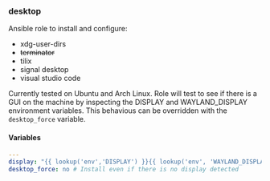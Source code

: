 ### desktop

Ansible role to install and configure:

- xdg-user-dirs
- ~~terminator~~
- tilix
- signal desktop
- visual studio code

Currently tested on Ubuntu and Arch Linux. Role will test to see if there is a GUI on the machine by inspecting the DISPLAY and WAYLAND_DISPLAY environment variables. This behavious can be overridden with the `desktop_force` variable.

#### Variables

```yaml
---
display: "{{ lookup('env','DISPLAY') }}{{ lookup('env', 'WAYLAND_DISPLAY') }}"
desktop_force: no # Install even if there is no display detected
```
